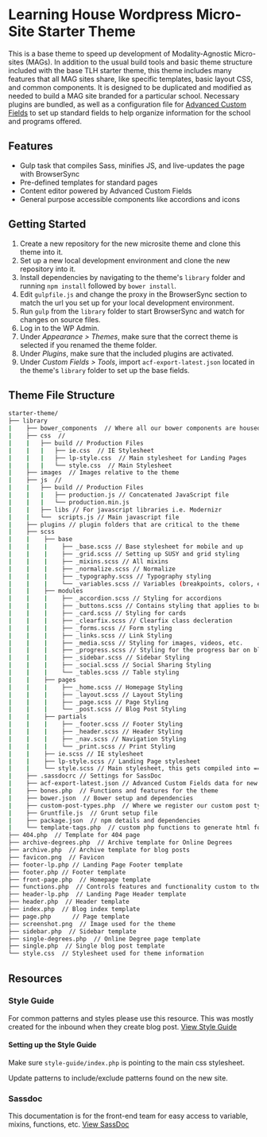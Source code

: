 # Learning House Wordpress Micro-Site Starter Theme

This is a base theme to speed up development of Modality-Agnostic Micro-sites (MAGs). In addition to the usual build tools and basic theme structure included with the base TLH starter theme, this theme includes many features that all MAG sites share, like specific templates, basic layout CSS, and common components. It is designed to be duplicated and modified as needed to build a MAG site branded for a particular school. Necessary plugins are bundled, as well as a configuration file for [Advanced Custom Fields](https://www.advancedcustomfields.com/) to set up standard fields to help organize information for the school and programs offered.

## Features

- Gulp task that compiles Sass, minifies JS, and live-updates the page with BrowserSync
- Pre-defined templates for standard pages
- Content editor powered by Advanced Custom Fields
- General purpose accessible components like accordions and icons

## Getting Started

1. Create a new repository for the new microsite theme and clone this theme into it.
2. Set up a new local development environment and clone the new repository into it.
3. Install dependencies by navigating to the theme's `library` folder and running `npm install` followed by `bower install`.
4. Edit `gulpfile.js` and change the proxy in the BrowserSync section to match the url you set up for your local development environment.
5. Run `gulp` from the `library` folder to start BrowserSync and watch for changes on source files.
6. Log in to the WP Admin.
7. Under _Appearance > Themes_, make sure that the correct theme is selected if you renamed the theme folder.
8. Under _Plugins_, make sure that the included plugins are activated.
9. Under _Custom Fields > Tools_, import `acf-export-latest.json` located in the theme's `library` folder to set up the base fields.

## Theme File Structure

``` bash
starter-theme/
├── library
|    ├── bower_components  // Where all our bower components are housed
|    ├── css  //
|    |   ├── build // Production Files
|    |   |   ├── ie.css  // IE Stylesheet
|    |   |   ├── lp-style.css  // Main stylesheet for Landing Pages
|    |   |   └── style.css  // Main Stylesheet
|    ├── images  // Images relative to the theme
|    ├── js  //
|    |   ├── build // Production Files
|    |   |   ├── production.js // Concatenated JavaScript file
|    |   |   └── production.min.js
|    |   ├── libs // For javascript libraries i.e. Modernizr
|    |   └──  scripts.js // Main javascript file
|    ├── plugins // plugin folders that are critical to the theme
|    ├── scss
|    |    ├── base
|    |    |    ├── _base.scss // Base stylesheet for mobile and up
|    |    |    ├── _grid.scss // Setting up SUSY and grid styling
|    |    |    ├── _mixins.scss // All mixins
|    |    |    ├── _normalize.scss // Normalize
|    |    |    ├── _typography.scss // Typography styling
|    |    |    └── _variables.scss // Variables (breakpoints, colors, etc.)
|    |    ├── modules
|    |    |    ├── _accordion.scss // Styling for accordions
|    |    |    ├── _buttons.scss // Contains styling that applies to buttons
|    |    |    ├── _card.scss // Styling for cards
|    |    |    ├── _clearfix.scss // Clearfix class decleration
|    |    |    ├── _forms.scss // Form styling
|    |    |    ├── _links.scss // Link Styling
|    |    |    ├── _media.scss // Styling for images, videos, etc.
|    |    |    ├── _progress.scss // Styling for the progress bar on blog posts
|    |    |    ├── _sidebar.scss // Sidebar Styling
|    |    |    ├── _social.scss // Social Sharing Styling
|    |    |    └── _tables.scss // Table styling
|    |    ├── pages
|    |    |    ├── _home.scss // Homepage Styling
|    |    |    ├── _layout.scss // Layout Styling
|    |    |    ├── _page.scss // Page Styling
|    |    |    └── _post.scss // Blog Post Styling
|    |    ├── partials
|    |    |    ├── _footer.scss // Footer Styling
|    |    |    ├── _header.scss // Header Styling
|    |    |    ├── _nav.scss // Navigation Styling
|    |    |    └── _print.scss // Print Styling
|    |    ├── ie.scss // IE stylesheet
|    |    ├── lp-style.scss // Landing Page stylesheet
|    |    └── style.scss // Main stylesheet, this gets compiled into ==> style.css
|    ├── .sassdocrc // Settings for SassDoc
|    ├── acf-export-latest.json // Advanced Custom Fields data for new installs
|    ├── bones.php  // Functions and features for the theme
|    ├── bower.json  // Bower setup and dependencies
|    ├── custom-post-types.php  // Where we register our custom post types for Online Degrees and Landing Pages
|    ├── Gruntfile.js  // Grunt setup file
|    ├── package.json  // npm details and dependencies
|    └── template-tags.php  // custom php functions to generate html for templates
├── 404.php  // Template for 404 page
├── archive-degrees.php  // Archive template for Online Degrees
├── archive.php  // Archive template for blog posts
├── favicon.png  // Favicon
├── footer-lp.php // Landing Page Footer template
├── footer.php // Footer template
├── front-page.php  // Homepage template
├── functions.php  // Controls features and functionality custom to the theme
├── header-lp.php  // Landing Page Header template
├── header.php  // Header template
├── index.php  // Blog index template
├── page.php	  // Page template
├── screenshot.png  // Image used for the theme
├── sidebar.php  // Sidebar template
├── single-degrees.php  // Online Degree page template
├── single.php  // Single blog post template
└── style.css  // Stylesheet used for theme information
```

## Resources

### Style Guide

For common patterns and styles please use this resource. This was mostly created for the inbound when they create blog post. [View Style Guide](http://tlhstarter.wpengine.com/style-guide)

#### Setting up the Style Guide

Make sure `style-guide/index.php` is pointing to the main css stylesheet.

Update patterns to include/exclude patterns found on the new site.

### Sassdoc

This documentation is for the front-end team for easy access to variable, mixins, functions, etc. [View SassDoc](http://tlhstarter.wpengine.com/sassdoc)
